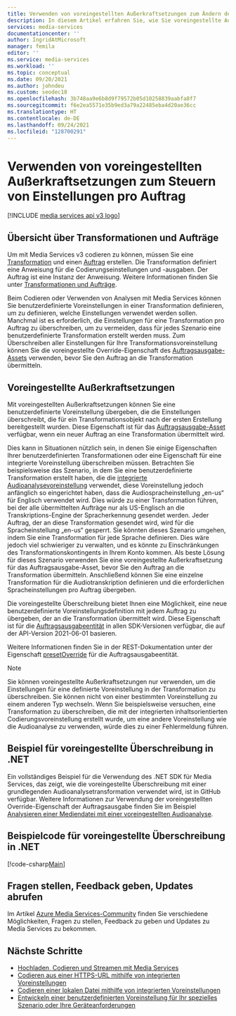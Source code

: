 ```yaml
---
title: Verwenden von voreingestellten Außerkraftsetzungen zum Ändern der Transformationseinstellungen bei der Auftragsübermittlung
description: In diesem Artikel erfahren Sie, wie Sie voreingestellte Außerkraftsetzungen verwenden, um Transformationseinstellungen pro Auftrag anzupassen.
services: media-services
documentationcenter: ''
author: IngridAtMicrosoft
manager: femila
editor: ''
ms.service: media-services
ms.workload: ''
ms.topic: conceptual
ms.date: 09/20/2021
ms.author: johndeu
ms.custom: seodec18
ms.openlocfilehash: 3b748aa9e6b8d9f79572b05d10258839aabfa8f7
ms.sourcegitcommit: f6e2ea5571e35b9ed3a79a22485eba4d20ae36cc
ms.translationtype: HT
ms.contentlocale: de-DE
ms.lasthandoff: 09/24/2021
ms.locfileid: "128700291"
---
```

# <a name="using-preset-overrides-to-control-per-job-settings"></a>Verwenden von voreingestellten Außerkraftsetzungen zum Steuern von Einstellungen pro Auftrag

[!INCLUDE [media services api v3 logo](./includes/v3-hr.md)]

## <a name="transforms-and-jobs-overview"></a>Übersicht über Transformationen und Aufträge

Um mit Media Services v3 codieren zu können, müssen Sie eine [Transformation](/rest/api/media/transforms) und einen [Auftrag](/rest/api/media/jobs) erstellen. Die Transformation definiert eine Anweisung für die Codierungseinstellungen und -ausgaben. Der Auftrag ist eine Instanz der Anweisung. Weitere Informationen finden Sie unter [Transformationen und Aufträge](transform-jobs-concept.md).

Beim Codieren oder Verwenden von Analysen mit Media Services können Sie benutzerdefinierte Voreinstellungen in einer Transformation definieren, um zu definieren, welche Einstellungen verwendet werden sollen. Manchmal ist es erforderlich, die Einstellungen für eine Transformation pro Auftrag zu überschreiben, um zu vermeiden, dass für jedes Szenario eine benutzerdefinierte Transformation erstellt werden muss. Zum Überschreiben aller Einstellungen für Ihre Transformationsvoreinstellung können Sie die voreingestellte Override-Eigenschaft des [Auftragsausgabe-Assets](/dotnet/api/microsoft.azure.management.media.models.joboutputasset) verwenden, bevor Sie den Auftrag an die Transformation übermitteln.

## <a name="preset-overrides"></a>Voreingestellte Außerkraftsetzungen

Mit voreingestellten Außerkraftsetzungen können Sie eine benutzerdefinierte Voreinstellung übergeben, die die Einstellungen überschreibt, die für ein Transformationsobjekt nach der ersten Erstellung bereitgestellt wurden.  Diese Eigenschaft ist für das [Auftragsausgabe-Asset](/dotnet/api/microsoft.azure.management.media.models.joboutputasset) verfügbar, wenn ein neuer Auftrag an eine Transformation übermittelt wird.

Dies kann in Situationen nützlich sein, in denen Sie einige Eigenschaften Ihrer benutzerdefinierten Transformationen oder eine Eigenschaft für eine integrierte Voreinstellung überschreiben müssen. Betrachten Sie beispielsweise das Szenario, in dem Sie eine benutzerdefinierte Transformation erstellt haben, die die [integrierte Audioanalysevoreinstellung](/rest/api/media/transforms/create-or-update#audioanalyzerpreset) verwendet, diese Voreinstellung jedoch anfänglich so eingerichtet haben, dass die Audiospracheinstellung „en-us“ für Englisch verwendet wird.  Dies würde zu einer Transformation führen, bei der alle übermittelten Aufträge nur als US-Englisch an die Transkriptions-Engine der Spracherkennung gesendet werden. Jeder Auftrag, der an diese Transformation gesendet wird, wird für die Spracheinstellung „en-us“ gesperrt. Sie könnten dieses Szenario umgehen, indem Sie eine Transformation für jede Sprache definieren. Dies wäre jedoch viel schwieriger zu verwalten, und es könnte zu Einschränkungen des Transformationskontingents in Ihrem Konto kommen.
Als beste Lösung für dieses Szenario verwenden Sie eine voreingestellte Außerkraftsetzung für das Auftragsausgabe-Asset, bevor Sie den Auftrag an die Transformation übermitteln.  Anschließend können Sie eine einzelne Transformation für die Audiotranskription definieren und die erforderlichen Spracheinstellungen pro Auftrag übergeben.

Die voreingestellte Überschreibung bietet Ihnen eine Möglichkeit, eine neue benutzerdefinierte Voreinstellungsdefinition mit jedem Auftrag zu übergeben, der an die Transformation übermittelt wird. Diese Eigenschaft ist für die [Auftragsausgabeentität](/dotnet/api/microsoft.azure.management.media.models.joboutput) in allen SDK-Versionen verfügbar, die auf der API-Version 2021-06-01 basieren.

Weitere Informationen finden Sie in der REST-Dokumentation unter der Eigenschaft [presetOverride](https://github.com/Azure/azure-rest-api-specs/blob/ce90f9b45945c73b8f38649ee6ead390ff6efe7b/specification/mediaservices/resource-manager/Microsoft.Media/stable/2021-06-01/Encoding.json#L1960) für die Auftragsausgabeentität.

> [!NOTE]
> Sie können voreingestellte Außerkraftsetzungen nur verwenden, um die Einstellungen für eine definierte Voreinstellung in der Transformation zu überschreiben.  Sie können nicht von einer bestimmten Voreinstellung zu einem anderen Typ wechseln. Wenn Sie beispielsweise versuchen, eine Transformation zu überschreiben, die mit der integrierten inhaltsorientierten Codierungsvoreinstellung erstellt wurde, um eine andere Voreinstellung wie die Audioanalyse zu verwenden, würde dies zu einer Fehlermeldung führen.


## <a name="example-of-preset-override-in-net"></a>Beispiel für voreingestellte Überschreibung in .NET

Ein vollständiges Beispiel für die Verwendung des .NET SDK für Media Services, das zeigt, wie die voreingestellte Überschreibung mit einer grundlegenden Audioanalysetransformation verwendet wird, ist in GitHub verfügbar.
Weitere Informationen zur Verwendung der voreingestellten Override-Eigenschaft der Auftragsausgabe finden Sie im Beispiel [Analysieren einer Mediendatei mit einer voreingestellten Audioanalyse](https://github.com/Azure-Samples/media-services-v3-dotnet/tree/main/AudioAnalytics/AudioAnalyzer).

## <a name="sample-code-of-preset-override-in-net"></a>Beispielcode für voreingestellte Überschreibung in .NET

[!code-csharp[Main](../../../media-services-v3-dotnet/AudioAnalytics/AudioAnalyzer/program.cs#PresetOverride)]

## <a name="ask-questions-give-feedback-get-updates"></a>Fragen stellen, Feedback geben, Updates abrufen

Im Artikel [Azure Media Services-Community](media-services-community.md) finden Sie verschiedene Möglichkeiten, Fragen zu stellen, Feedback zu geben und Updates zu Media Services zu bekommen.

## <a name="next-steps"></a>Nächste Schritte

* [Hochladen, Codieren und Streamen mit Media Services](stream-files-tutorial-with-api.md)
* [Codieren aus einer HTTPS-URL mithilfe von integrierten Voreinstellungen](job-input-from-http-how-to.md)
* [Codieren einer lokalen Datei mithilfe von integrierten Voreinstellungen](job-input-from-local-file-how-to.md)
* [Entwickeln einer benutzerdefinierten Voreinstellung für Ihr spezielles Szenario oder Ihre Geräteanforderungen](transform-custom-presets-how-to.md)
